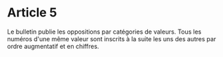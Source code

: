 # Article 5

Le bulletin publie les oppositions par catégories de valeurs. Tous les numéros d'une même valeur sont inscrits à la suite les uns des autres par ordre augmentatif et en chiffres.

